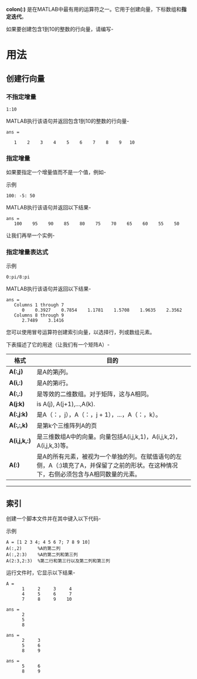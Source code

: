 **colon(:)** 是在MATLAB中最有用的运算符之一。它用于创建向量，下标数组和**指定迭代**。

如果要创建包含1到10的整数的行向量，请编写-
# 用法
## 创建行向量
### 不指定增量

```
1:10
```

MATLAB执行该语句并返回包含1到10的整数的行向量-
```
ans =                                                                           
                                                                                
   1    2    3    4    5    6    7    8    9   10
```

### 指定增量
如果要指定一个增量值而不是一个值，例如-

示例

```
100: -5: 50
```
MATLAB执行该语句并返回以下结果-

```
ans =
   100    95    90    85    80    75    70    65    60    55    50
```

让我们再举一个实例-
### 指定增量表达式
示例

```
0:pi/8:pi
```

MATLAB执行该语句并返回以下结果-

```
ans =
   Columns 1 through 7
      0    0.3927    0.7854    1.1781    1.5708    1.9635    2.3562
   Columns 8 through 9
      2.7489    3.1416
```

您可以使用冒号运算符创建索引向量，以选择行，列或数组元素。

下表描述了它的用途（让我们有一个矩阵A）-

|格式|目的|
|---|---|
|**A(:,j)**|是A的第j列。|
|**A(i,:)**|是A的第i行。|
|**A(:,:)**|是等效的二维数组。对于矩阵，这与A相同。|
|**A(j:k)**|is A(j), A(j+1),...,A(k).|
|**A(:,j:k)**|是A（：，j），A（：，j + 1），...，A（：，k）。|
|**A(:,:,k)**|是第k个三维阵列A的页|
|**A(i,j,k,:)**|是三维数组A中的向量。向量包括A(i,j,k,1)，A(i,j,k,2)，A(i,j,k,3)等。|
|**A(:)**|是A的所有元素，被视为一个单独的列。在赋值语句的左侧，A（:)填充了A，并保留了之前的形状。在这种情况下，右侧必须包含与A相同数量的元素。|

---
## 索引
创建一个脚本文件并在其中键入以下代码-

示例

```
A = [1 2 3 4; 4 5 6 7; 7 8 9 10]
A(:,2)      %A的第二列
A(:,2:3)    %A的第二列和第三列
A(2:3,2:3)  %第二行和第三行以及第二列和第三列
```
运行文件时，它显示以下结果-

```
A =
      1     2     3     4
      4     5     6     7
      7     8     9    10

ans =
      2
      5
      8

ans =
      2     3
      5     6
      8     9

ans =
      5     6
      8     9
```